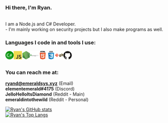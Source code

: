 ### Hi there, I'm Ryan.
<br>
I am a Node.js and C# Developer.
<br>
- I'm mainly working on security projects but I also make programs as well.
<br>

### Languages I code in and tools I use:
<img align="left" alt="C#" width="26px" src="https://raw.githubusercontent.com/github/explore/main/topics/csharp/csharp.png" />
<img align="left" alt="JavaScript" width="26px" src="https://raw.githubusercontent.com/github/explore/80688e429a7d4ef2fca1e82350fe8e3517d3494d/topics/javascript/javascript.png" />
<img align="left" alt="Node.js" width="26px" src="https://raw.githubusercontent.com/github/explore/80688e429a7d4ef2fca1e82350fe8e3517d3494d/topics/nodejs/nodejs.png" />
<img align="left" alt="MongoDB" width="26px" src="https://raw.githubusercontent.com/github/explore/80688e429a7d4ef2fca1e82350fe8e3517d3494d/topics/mongodb/mongodb.png" />
<img align="left" alt="HTML5" width="26px" src="https://raw.githubusercontent.com/github/explore/80688e429a7d4ef2fca1e82350fe8e3517d3494d/topics/html/html.png" />
<img align="left" alt="CSS3" width="26px" src="https://raw.githubusercontent.com/github/explore/80688e429a7d4ef2fca1e82350fe8e3517d3494d/topics/css/css.png" />
<img align="left" alt="Git" width="26px" src="https://raw.githubusercontent.com/github/explore/80688e429a7d4ef2fca1e82350fe8e3517d3494d/topics/git/git.png" />
<img align="left" alt="GitHub" width="26px" src="https://raw.githubusercontent.com/github/explore/78df643247d429f6cc873026c0622819ad797942/topics/github/github.png" />
<br>
<br>


### You can reach me at:
<b>ryand@emeraldsys.xyz</b> (Email)
<br>
<b>elementemerald#4175</b> (Discord)
<br>
<b>JelloHelloItsDiamond</b> (Reddit - Main)
<br>
<b>emeraldintothewild</b> (Reddit - Personal)

[![Ryan's GitHub stats](https://github-readme-stats.vercel.app/api?username=elementemerald&show_icons=true&count_private=true&theme=dark)](https://github.com/anuraghazra/github-readme-stats)
<br>
[![Ryan's Top Langs](https://github-readme-stats.vercel.app/api/top-langs/?username=elementemerald&theme=dark)](https://github.com/anuraghazra/github-readme-stats)
